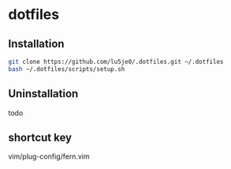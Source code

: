 # dotfiles

## Installation

```bash
git clone https://github.com/lu5je0/.dotfiles.git ~/.dotfiles
bash ~/.dotfiles/scripts/setup.sh
```

## Uninstallation

todo

## shortcut key

vim/plug-config/fern.vim
